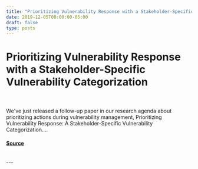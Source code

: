 ```yaml
---
title: "Prioritizing Vulnerability Response with a Stakeholder-Specific Vulnerability Categorization"
date: 2019-12-05T00:00:00-05:00
draft: false
type: posts
---
```

# Prioritizing Vulnerability Response with a Stakeholder-Specific Vulnerability Categorization

<br/>

<br/>
We've just released a follow-up paper in our research agenda about prioritizing actions during vulnerability management, Prioritizing Vulnerability Response: A Stakeholder-Specific Vulnerability Categorization....
<br/>


#### [Source](https://insights.sei.cmu.edu/blog/prioritizing-vulnerability-response-with-a-stakeholder-specific-vulnerability-categorization/)

<br/>
---
